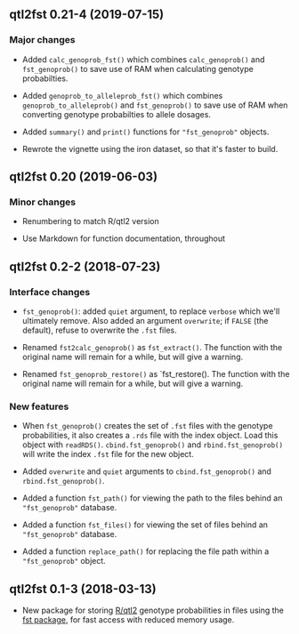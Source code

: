 ## qtl2fst 0.21-4 (2019-07-15)

### Major changes

- Added `calc_genoprob_fst()` which combines `calc_genoprob()` and
  `fst_genoprob()` to save use of RAM when calculating genotype
  probabilties.

- Added `genoprob_to_alleleprob_fst()` which combines
  `genoprob_to_alleleprob()` and `fst_genoprob()` to save use of RAM
  when converting genotype probabilties to allele dosages.

- Added `summary()` and `print()` functions for `"fst_genoprob"`
  objects.

- Rewrote the vignette using the iron dataset, so that it's faster to
  build.


## qtl2fst 0.20 (2019-06-03)

### Minor changes

- Renumbering to match R/qtl2 version

- Use Markdown for function documentation, throughout


## qtl2fst 0.2-2 (2018-07-23)

### Interface changes

- `fst_genoprob()`: added `quiet` argument, to replace `verbose` which
  we'll ultimately remove. Also added an argument `overwrite`; if
  `FALSE` (the default), refuse to overwrite the `.fst` files.

- Renamed `fst2calc_genoprob()` as `fst_extract()`. The function with
  the original name will remain for a while, but will give a warning.

- Renamed `fst_genoprob_restore()` as `fst_restore(). The function with
  the original name will remain for a while, but will give a warning.

### New features

- When `fst_genoprob()` creates the set of `.fst` files with the
  genotype probabilities, it also creates a `.rds` file with the index
  object. Load this object with `readRDS()`. `cbind.fst_genoprob()` and
  `rbind.fst_genoprob()` will write the index `.fst` file for the new
  object.

- Added `overwrite` and `quiet` arguments to `cbind.fst_genoprob()`
  and `rbind.fst_genoprob()`.

- Added a function `fst_path()` for viewing the path to the files behind
  an `"fst_genoprob"` database.

- Added a function `fst_files()` for viewing the set of files behind an
  `"fst_genoprob"` database.

- Added a function `replace_path()` for replacing the file path within a
  `"fst_genoprob"` object.


## qtl2fst 0.1-3 (2018-03-13)

- New package for storing [R/qtl2](https://kbroman.org/qtl2) genotype
  probabilities in files using the [fst
  package](https://www.fstpackage.org), for fast access with reduced
  memory usage.
